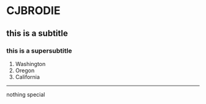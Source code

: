 # CJBRODIE 
## this is a subtitle
### this is a supersubtitle

1. Washington
2. Oregon
3. California
--- 
nothing special
